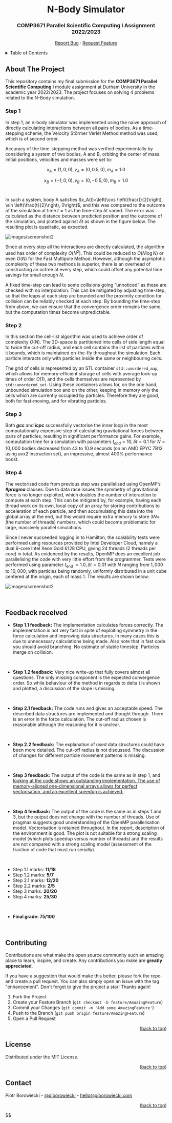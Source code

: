 <div></div>  
  <h1 align="center">N-Body Simulator</h1>
  <h3 align="center">COMP3671 Parallel Scientific Computing I Assignment 2022/2023</h3>
  <p align="center">
    <a href="https://github.com/pjborowiecki/COMP3577-Parallel-Scientific-Computing-I.git/issues">Report Bug</a>
    ·
    <a href="https://github.com/pjborowiecki/COMP3577-Parallel-Scientific-Computing-I.git/issues">Request Feature</a>
  </p>
</div>

<!-- TABLE OF CONTENTS -->
<details>
  <summary>Table of Contents</summary>
  <ol>
    <li>
      <a href="#about-the-project">About The Project</a>
      <ul>
        <li><a href="#step-1">Step 1</a></li>
        <li><a href="#step-2">Step 2</a></li>
        <li><a href="#step-3">Step 3</a></li>
        <li><a href="#step-4">Step 4</a></li>
      </ul>
    </li>
    <li>
    <a href="#feedback-received">Feedback Received</a>
    </li>
    <li><a href="#contributing">Contributing</a></li>
    <li><a href="#license">License</a></li>
    <li><a href="#contact">Contact</a></li>
  </ol>
</details>

<!-- ABOUT THE PROJECT -->

## About The Project

<!-- ![images/screenshot1](_images/screenshot-main.png) -->

This repository contains my final submission for the **COMP3671 Parallel Scientific Computing I** module assignment at Durham University in the academic year 2022/2023. The project focuses on solving 4 problems related to the N-Body simulation.

### Step 1

In step 1, an n-body simulator was implemented using the naive approach of directly calculating interactions between all pairs of bodies. As a time-stepping scheme, the Velocity Störmer Verlet Method method was used, which is of second order.

Accuracy of the time-stepping method was verified experimentally by considering a system of two bodies, A and B, orbiting the center of mass. Initial positions, velocities and masses were set to:
<br>

$$
x_A=(1,0,0), v_A=(0,0.5,0), m_A=1.0
$$

$$
x_B=(-1,0,0), v_B=(0,-0.5,0), m_B=1.0
$$ <br>

In such a system, body A satisfies $x_A(t)=\left(\cos \left(\frac{t}{2}\right), \sin \left(\frac{t}{2}\right), 0\right)$, and this was compared to the outcome of the simulation at time $t=1$ as the time-step $\delta t$ varied. The error was calculated as the distance between predicted position and the outcome of the simulation, and plotted against $\delta t$ as shown in the figure below. The resulting plot is quadratic, as expected.

![images/screenshot2](_images/screenshot.png)

Since at every step all the interactions are directly calculated, the algorithm used has order of complexity $O\left(N^2\right)$. This could be reduced to $O(N \log N)$ or even $O(N)$ for the Fast Multipole Method. However, although the asymptotic complexity of these two methods is superior, there is an overhead of constructing an octree at every step, which could offset any potential time savings for small enough $N$.

A fixed time-step can lead to some collisions going ”unnoticed” as these are checked with no interpolation. This can be mitigated by adjusting time-step, so that the leaps at each step are bounded and the proximity condition for collision can be reliably checked at each step. By bounding the time-step from above, we can ensure that the convergence order remains the same, but the computation times become unpredictable.


### Step 2

In this section the cell-list algorithm was used to achieve order of complexity $O(N)$. The 3D-space is partitioned into cells of side length equal to twice the cut-off radius, and each cell contains the list of particles within it bounds, which is maintained on-the-fly throughout the simulation. Each particle interacts only with particles inside the same or neighbouring cells.

The grid of cells is represented by an STL container `std::unordered_map`, which allows for memory-efficient storage of cells with average look-up times of order $O(1)$, and the cells themselves are represented by `std::unordered_set`. Using these containers allows for, on the one hand, unbounded simulation box and on the other, keeping in memory only the cells which are currently occupied by particles. Therefore they are good, both for fast-moving, and for vibrating particles.


### Step 3

Both ***gcc*** and ***icpc*** successfully vectorise the inner loop in the most computationally expensive step of calculating gravitational forces between pairs of particles, resulting in significant performance gains. For example, computation time for a simulation with parameters $t_{e n d}=10, \delta t=0.1$ for $N = 10,000$ bodies decreased from $43$ to $10.9$ seconds (on an AMD EPYC 7B12 using avx2 instruction set), an impressive, almost $400\%$ performance boost.

### Step 4

The vectorised code from previous step was parallelised using OpenMP’s ***#pragma*** clauses. Due to data race issues the symmetry of gravitational force is no longer exploited, which doubles the number of interaction to compute at each step. This can be mitigated by, for example, having each thread work on its own, local copy of an array for storing contributions to acceleration of each particle, and then accumulating this data into the global array at the end, but this would require extra memory to store $3N×$ (the number of threads) numbers, which could become problematic for large, massively parallel simulations.

Since I never succeeded logging in to Hamilton, the scalability tests were performed using resources provided by Intel Developer Cloud, namely a dual 6-core Intel Xeon Gold 6128 CPU, giving 24 threads (2 threads per core) in total. As evidenced by the results, OpenMP does an excellent job parallelising the code with very little effort from the programmer. Tests were performed using parameter $t_{\text {end }}=1.0, \delta t=0.01$ with $N$ ranging from $1,000$ to $10,000$, with particles being randomly, uniformly distributed in a unit cube centered at the origin, each of mass $1$. The results are shown below:

![images/screenshot2](_images/screenshot2.png)


<br>
<!-- FEEDBACK RECEIVED -->

## Feedback received

* **Step 1.1 feedback:** The implementation calculates forces correctly. The implementation is not very fast in spite of exploiting symmetry in the force calculation and improving data structures. In many cases this is due to unnecessary calculations being made. Also note that in fast code you should avoid branching. No estimate of stable timestep. Particles merge on collision.
<br>

* **Step 1.2 feedback:** Very nice write-up that fully covers almost all questions. The only missing component is the expected convergence order. So while behaviour of the method in regards to delta t is shown and plotted, a discussion of the slope is missing.
<br>

* **Step 2.1 feedback:** The code runs and gives an acceptable speed. The described data structures are implemented and thought through. There is an error in the force calculation. The cut-off radius chosen is reasonable although the reasoning for it is unclear.
<br>

* **Step 2.2 feedback:** The explanation of used data structures could have been more detailed. The cut-off radius is not discussed. The discussion of changes for different particle movement patterns is missing.
<br>

* **Step 3 feedback:** The output of the code is the same as in step 1, and <u>looking at the code shows an outstanding implementation. The use of memory-aligned one-dimensional arrays allows for perfect vectorisation, and an excellent speedup is achieved.</u>
<br>

* **Step 4 feedback:** The output of the code is the same as in steps 1 and 3, but the output does not change with the number of threads. Use of pragmas suggests good understanding of the OpenMP parallelisation model. Vectorisation is retained throughout. In the report, description of the environment is good. The plot is not suitable for a strong scaling model (which plots speedup versus number of threads) and the results are not compared with a strong scaling model (assessment of the fraction of code that must run serially).
<br>

- Step 1.1 marks: **11/18**
- Step 1.2 marks: **5/7**
- Step 2.1 marks: **12/20**
- Step 2.2 marks: **2/5**
- Step 3 marks: **20/20**
- Step 4 marks: **25/30**
<br>

- **Final grade: 75/100**

<br>
<!-- CONTRIBUTING -->

## Contributing

Contributions are what make the open source community such an amazing place to learn, inspire, and create. Any contributions you make are **greatly appreciated**.

If you have a suggestion that would make this better, please fork the repo and create a pull request. You can also simply open an issue with the tag "enhancement".
Don't forget to give the project a star! Thanks again!

1. Fork the Project
2. Create your Feature Branch (`git checkout -b feature/AmazingFeature`)
3. Commit your Changes (`git commit -m 'Add some AmazingFeature'`)
4. Push to the Branch (`git push origin feature/AmazingFeature`)
5. Open a Pull Request

<p align="right">(<a href="#readme-top">back to top</a>)</p>

<!-- LICENSE -->

## License

Distributed under the MIT License.

<p align="right">(<a href="#readme-top">back to top</a>)</p>

<!-- CONTACT -->

## Contact

Piotr Borowiecki - [@pjborowiecki](https://www.linkedin.com/in/pjborowiecki/) - hello@pjborowiecki.com

<p align="right">(<a href="#readme-top">back to top</a>)</p>
$$
